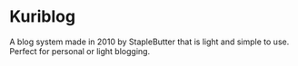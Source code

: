 # Kuriblog
A blog system made in 2010 by StapleButter that is light and simple to use. Perfect for personal or light blogging.
